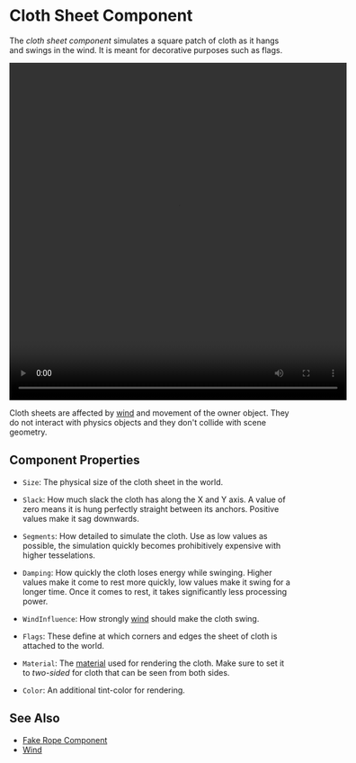 # Cloth Sheet Component

The *cloth sheet component* simulates a square patch of cloth as it hangs and swings in the wind. It is meant for decorative purposes such as flags.

<video src="media/wind-cone.webm" width="600" height="600" autoplay loop></video>

Cloth sheets are affected by [wind](wind.md) and movement of the owner object. They do not interact with physics objects and they don't collide with scene geometry.

## Component Properties

* `Size`: The physical size of the cloth sheet in the world.

* `Slack`: How much slack the cloth has along the X and Y axis. A value of zero means it is hung perfectly straight between its anchors. Positive values make it sag downwards.

* `Segments`: How detailed to simulate the cloth. Use as low values as possible, the simulation quickly becomes prohibitively expensive with higher tesselations.

* `Damping`: How quickly the cloth loses energy while swinging. Higher values make it come to rest more quickly, low values make it swing for a longer time. Once it comes to rest, it takes significantly less processing power.

* `WindInfluence`: How strongly [wind](wind.md) should make the cloth swing.

* `Flags`: These define at which corners and edges the sheet of cloth is attached to the world.

* `Material`: The [material](../materials/materials-overview.md) used for rendering the cloth. Make sure to set it to *two-sided* for cloth that can be seen from both sides.

* `Color`: An additional tint-color for rendering.

## See Also

* [Fake Rope Component](fake-rope-component.md)
* [Wind](wind.md)

